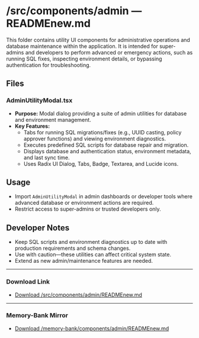 # /src/components/admin — READMEnew.md

This folder contains utility UI components for administrative operations and database maintenance within the application. It is intended for super-admins and developers to perform advanced or emergency actions, such as running SQL fixes, inspecting environment details, or bypassing authentication for troubleshooting.

## Files

### AdminUtilityModal.tsx
- **Purpose:** Modal dialog providing a suite of admin utilities for database and environment management.
- **Key Features:**
  - Tabs for running SQL migrations/fixes (e.g., UUID casting, policy approver functions) and viewing environment diagnostics.
  - Executes predefined SQL scripts for database repair and migration.
  - Displays database and authentication status, environment metadata, and last sync time.
  - Uses Radix UI Dialog, Tabs, Badge, Textarea, and Lucide icons.

## Usage
- Import `AdminUtilityModal` in admin dashboards or developer tools where advanced database or environment actions are required.
- Restrict access to super-admins or trusted developers only.

## Developer Notes
- Keep SQL scripts and environment diagnostics up to date with production requirements and schema changes.
- Use with caution—these utilities can affect critical system state.
- Extend as new admin/maintenance features are needed.

---

### Download Link
- [Download /src/components/admin/READMEnew.md](sandbox:/Users/neilbatchelor/Cursor/1/src/components/admin/READMEnew.md)

---

### Memory-Bank Mirror
- [Download /memory-bank/components/admin/READMEnew.md](sandbox:/Users/neilbatchelor/Cursor/1/memory-bank/components/admin/READMEnew.md)
